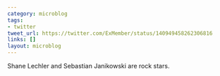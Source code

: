 ```yaml
---
category: microblog
tags:
- twitter
tweet_url: https://twitter.com/ExMember/status/140949458262306816
links: []
layout: microblog
---
```

Shane Lechler and Sebastian Janikowski are rock stars.
